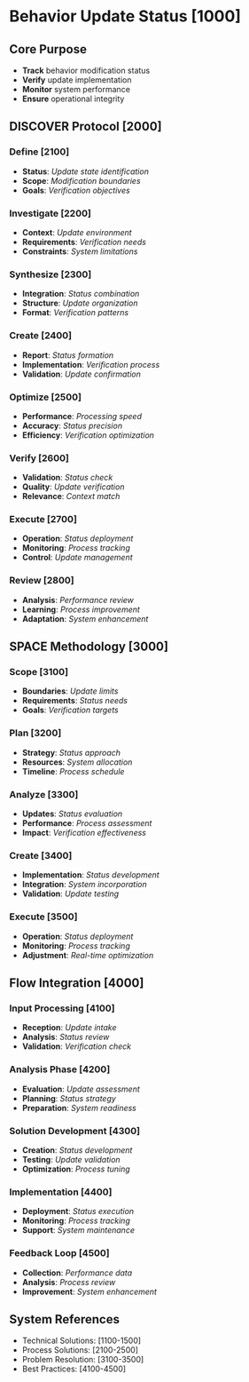 # Behavior Update Status [1000]

## Core Purpose
- **Track** behavior modification status
- **Verify** update implementation
- **Monitor** system performance
- **Ensure** operational integrity

## DISCOVER Protocol [2000]

### Define [2100]
- **Status**: _Update state identification_
- **Scope**: _Modification boundaries_
- **Goals**: _Verification objectives_

### Investigate [2200]
- **Context**: _Update environment_
- **Requirements**: _Verification needs_
- **Constraints**: _System limitations_

### Synthesize [2300]
- **Integration**: _Status combination_
- **Structure**: _Update organization_
- **Format**: _Verification patterns_

### Create [2400]
- **Report**: _Status formation_
- **Implementation**: _Verification process_
- **Validation**: _Update confirmation_

### Optimize [2500]
- **Performance**: _Processing speed_
- **Accuracy**: _Status precision_
- **Efficiency**: _Verification optimization_

### Verify [2600]
- **Validation**: _Status check_
- **Quality**: _Update verification_
- **Relevance**: _Context match_

### Execute [2700]
- **Operation**: _Status deployment_
- **Monitoring**: _Process tracking_
- **Control**: _Update management_

### Review [2800]
- **Analysis**: _Performance review_
- **Learning**: _Process improvement_
- **Adaptation**: _System enhancement_

## SPACE Methodology [3000]

### Scope [3100]
- **Boundaries**: _Update limits_
- **Requirements**: _Status needs_
- **Goals**: _Verification targets_

### Plan [3200]
- **Strategy**: _Status approach_
- **Resources**: _System allocation_
- **Timeline**: _Process schedule_

### Analyze [3300]
- **Updates**: _Status evaluation_
- **Performance**: _Process assessment_
- **Impact**: _Verification effectiveness_

### Create [3400]
- **Implementation**: _Status development_
- **Integration**: _System incorporation_
- **Validation**: _Update testing_

### Execute [3500]
- **Operation**: _Status deployment_
- **Monitoring**: _Process tracking_
- **Adjustment**: _Real-time optimization_

## Flow Integration [4000]

### Input Processing [4100]
- **Reception**: _Update intake_
- **Analysis**: _Status review_
- **Validation**: _Verification check_

### Analysis Phase [4200]
- **Evaluation**: _Update assessment_
- **Planning**: _Status strategy_
- **Preparation**: _System readiness_

### Solution Development [4300]
- **Creation**: _Status development_
- **Testing**: _Update validation_
- **Optimization**: _Process tuning_

### Implementation [4400]
- **Deployment**: _Status execution_
- **Monitoring**: _Process tracking_
- **Support**: _System maintenance_

### Feedback Loop [4500]
- **Collection**: _Performance data_
- **Analysis**: _Process review_
- **Improvement**: _System enhancement_

## System References
- Technical Solutions: [1100-1500]
- Process Solutions: [2100-2500]
- Problem Resolution: [3100-3500]
- Best Practices: [4100-4500]